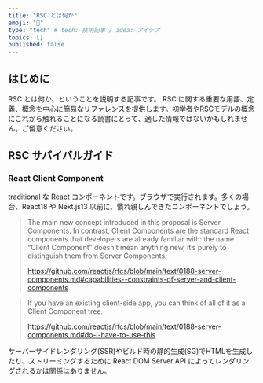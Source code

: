 ```yaml
---
title: "RSC とは何か"
emoji: "💬"
type: "tech" # tech: 技術記事 / idea: アイデア
topics: []
published: false
---
```

## はじめに
RSC とは何か、ということを説明する記事です。
RSC に関する重要な用語、定義、概念を中心に簡易なリファレンスを提供します。初学者やRSCモデルの概念にこれから触れることになる読書にとって、適した情報ではないかもしれません。ご留意ください。

## RSC サバイバルガイド
### React Client Component
traditional な React コンポーネントです。ブラウザで実行されます。多くの場合、React18 や Next.js13 以前に、慣れ親しんできたコンポーネントでしょう。

> The main new concept introduced in this proposal is Server Components. In contrast, Client Components are the standard React components that developers are already familiar with: the name “Client Component” doesn’t mean anything new, it’s purely to distinguish them from Server Components.
> 
> https://github.com/reactjs/rfcs/blob/main/text/0188-server-components.md#capabilities--constraints-of-server-and-client-components

> If you have an existing client-side app, you can think of all of it as a Client Component tree.
> 
> https://github.com/reactjs/rfcs/blob/main/text/0188-server-components.md#do-i-have-to-use-this

サーバーサイドレンダリング(SSR)やビルド時の静的生成(SG)でHTMLを生成したり、ストリーミングするために React DOM Server API によってレンダリングされるかは関係はありません。